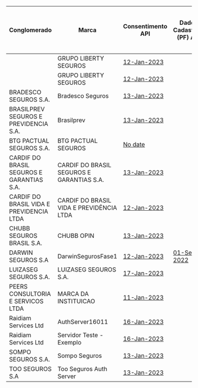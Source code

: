 |                     Conglomerado                     |                     Marca                     |                                                                                                   Consentimento API                                                                                                   |                                                                                      Dados Cadastrais (PF) API                                                                                      |                                                                                      Dados Cadastrais (PJ) API                                                                                      |                                                                                                    Resources API                                                                                                    | Aceitação e Sucursal no exterior API | Riscos Financeiros API | Patrimonial API | Responsabilidade API |
|-------------------------------------------|-------------------------------------------|-------------------------------------------------------------------------------------------------------------------------------------------------------------------------------------------------------|-----------------------------------------------------------------------------------------------------------------------------------------------------------------------------|-----------------------------------------------------------------------------------------------------------------------------------------------------------------------------|---------------------------------------------------------------------------------------------------------------------------------------------------------------------------------------------------------|---|---|---|---|
|                                           | GRUPO LIBERTY SEGUROS                     | [12-Jan-2023](https://github.com/br-openinsurance/Conformance/blob/main/submissions/functional/consents/1.0.0/61100145_%20IndianaSeguros_consents_v1_12-01-2023.zip)                                  |                                                                                                                                                                             |                                                                                                                                                                             | [12-Jan-2023](https://github.com/br-openinsurance/Conformance/blob/main/submissions/functional/resources/1.0.0/61100145_%20IndianaSeguros_resources_v1_12-01-2023.zip)                                  |   |   |   |   |
|                                           | GRUPO LIBERTY SEGUROS                     | [12-Jan-2023](https://github.com/br-openinsurance/Conformance/blob/main/submissions/functional/consents/1.0.0/61550141_LibertySeguros_consents_v1_12-01-2023.zip)                                     |                                                                                                                                                                             |                                                                                                                                                                             | [12-Jan-2023](https://github.com/br-openinsurance/Conformance/blob/main/submissions/functional/resources/1.0.0/61550141_LibertySeguros_resources_v1_12-01-2023.zip)                                     |   |   |   |   |
| BRADESCO SEGUROS S.A.                     | Bradesco Seguros                          | [13-Jan-2023](https://github.com/br-openinsurance/Conformance/blob/main/submissions/functional/consents/1.0.0/33055146_1.0_consents_v1_13-01-2023.zip)                                                |                                                                                                                                                                             |                                                                                                                                                                             |                                                                                                                                                                                                         |   |   |   |   |
| BRASILPREV SEGUROS E PREVIDENCIA S.A.     | Brasilprev                                | [13-Jan-2023](https://github.com/br-openinsurance/Conformance/blob/main/submissions/functional/consents/1.0.0/27665207_brasilprev2022_consents_v1_13-01-2023.zip)                                     |                                                                                                                                                                             |                                                                                                                                                                             | [12-Jan-2023](https://github.com/br-openinsurance/Conformance/blob/main/submissions/functional/resources/1.0.0/27665207_brasilprev2022_resources_v1_12-01-2023.zip)                                     |   |   |   |   |
| BTG PACTUAL SEGUROS S.A.                  | BTG PACTUAL SEGUROS                       | [No date](https://github.com/br-openinsurance/Conformance/blob/main/submissions/functional/consents/1.0.0/32724962_BTG%20Seguros%20Open%20Insurance%20Auth%20Server%201.0_consents_v1_18-01-2023.zip) |                                                                                                                                                                             |                                                                                                                                                                             | [No date](https://github.com/br-openinsurance/Conformance/blob/main/submissions/functional/resources/1.0.0/32724962_BTG%20Seguros%20Open%20Insurance%20Auth%20Server%201.0_resources_v1_18-01-2023.zip) |   |   |   |   |
| CARDIF DO BRASIL SEGUROS E GARANTIAS S.A. | CARDIF DO BRASIL SEGUROS E GARANTIAS S.A. | [13-Jan-2023](https://github.com/br-openinsurance/Conformance/blob/main/submissions/functional/consents/1.0.0/08279191_Cardif-Seguros-LinaB3-Opin-v.1.0_consents_v1_13-01-2023.zip)                   |                                                                                                                                                                             |                                                                                                                                                                             | [12-Jan-2023](https://github.com/br-openinsurance/Conformance/blob/main/submissions/functional/resources/1.0.0/08279191_Cardif-Seguros-LinaB3-Opin-v.1.0_resources_v1_12-01-2023.zip)                   |   |   |   |   |
| CARDIF DO BRASIL VIDA E PREVIDENCIA LTDA  | CARDIF DO BRASIL VIDA E PREVIDÊNCIA LTDA  | [12-Jan-2023](https://github.com/br-openinsurance/Conformance/blob/main/submissions/functional/consents/1.0.0/03546261_Cardif-Vida-LinaB3-Opin-v.1.0_consents_v1_12-01-2023.zip)                      |                                                                                                                                                                             |                                                                                                                                                                             | [12-Jan-2023](https://github.com/br-openinsurance/Conformance/blob/main/submissions/functional/resources/1.0.0/03546261_Cardif-Vida-LinaB3-Opin-v.1.0_resources_v1_12-01-2023.zip)                      |   |   |   |   |
| CHUBB SEGUROS BRASIL S.A.                 | CHUBB OPIN                                | [13-Jan-2023](https://github.com/br-openinsurance/Conformance/blob/main/submissions/functional/consents/1.0.0/03502099_Chubb%20Opin%20v1.0_consents_v1_13-01-2023.zip)                                |                                                                                                                                                                             |                                                                                                                                                                             | [13-Jan-2023](https://github.com/br-openinsurance/Conformance/blob/main/submissions/functional/resources/1.0.0/03502099_Chubb%20Opin%20v1.0_resources_v1_13-01-2023.zip)                                |   |   |   |   |
| DARWIN SEGUROS S.A                        | DarwinSegurosFase1                        | [12-Jan-2023](https://github.com/br-openinsurance/Conformance/blob/main/submissions/functional/consents/1.0.0/44187990_Darwin-LinaB3-Opin-v.1.0_consents_v1_12-01-2023.zip)                           | [01-Sep-2022](https://github.com/br-openinsurance/Conformance/blob/main/submissions/functional/consents/1.0.0/44187990_Darwin-LinaB3-Opin-v.1.0_consents_v1_12-01-2023.zip) | [01-Sep-2022](https://github.com/br-openinsurance/Conformance/blob/main/submissions/functional/consents/1.0.0/44187990_Darwin-LinaB3-Opin-v.1.0_consents_v1_12-01-2023.zip) | [12-Jan-2023](https://github.com/br-openinsurance/Conformance/blob/main/submissions/functional/resources/1.0.0/44187990_Darwin-LinaB3-Opin-v.1.0_resources_v1_12-01-2023.zip)                           |   |   |   |   |
| LUIZASEG SEGUROS S.A.                     | LUIZASEG SEGUROS S.A.                     | [17-Jan-2023](https://github.com/br-openinsurance/Conformance/blob/main/submissions/functional/consents/1.0.0/07746953_LuizaSeg-LinaB3-Opin-v.1.0_consents_v1_17-01-2023.zip)                         |                                                                                                                                                                             |                                                                                                                                                                             | [12-Jan-2023](https://github.com/br-openinsurance/Conformance/blob/main/submissions/functional/resources/1.0.0/07746953_LuizaSeg-LinaB3-Opin-v.1.0_resources_v1_12-01-2023.zip)                         |   |   |   |   |
| PEERS CONSULTORIA E SERVICOS LTDA         | MARCA DA INSTITUICAO                      | [11-Jan-2023](https://github.com/br-openinsurance/Conformance/blob/main/submissions/functional/consents/1.0.0/34020354_Caixa%20Seguradora_consents_v1_11-01-2023.zip)                                 |                                                                                                                                                                             |                                                                                                                                                                             |                                                                                                                                                                                                         |   |   |   |   |
| Raidiam Services Ltd                      | AuthServer16011                           | [16-Jan-2023](https://github.com/br-openinsurance/Conformance/blob/main/submissions/functional/consents/1.0.0/33055146_1.0_consents_v1_13-01-2023.zip)                                                |                                                                                                                                                                             |                                                                                                                                                                             |                                                                                                                                                                                                         |   |   |   |   |
| Raidiam Services Ltd                      | Servidor Teste - Exemplo                  | [16-Jan-2023](https://github.com/br-openinsurance/Conformance/blob/main/submissions/functional/consents/1.0.0/33055146_1.0_consents_v1_13-01-2023.zip)                                                |                                                                                                                                                                             |                                                                                                                                                                             |                                                                                                                                                                                                         |   |   |   |   |
| SOMPO SEGUROS S.A.                        | Sompo Seguros                             | [13-Jan-2023](https://github.com/br-openinsurance/Conformance/blob/main/submissions/functional/consents/1.0.0/61383493_Sompo%20OPIN%20v1_consents_v1_13-01-2023.zip)                                  |                                                                                                                                                                             |                                                                                                                                                                             | [19-Jan-2023](https://github.com/br-openinsurance/Conformance/raw/main/submissions/functional/resources/1.0.0/61383493_Sompo%20OPIN%20v1_resources_v1_19-01-2023.zip)                                   |   |   |   |   |
| TOO SEGUROS S.A                           | Too Seguros Auth Server                   | [13-Jan-2023](https://github.com/br-openinsurance/Conformance/blob/main/submissions/functional/consents/1.0.0/33245762_Too%20Seguros%20Auth%20Server%201.0.0_consents_v1_13-01-2023.zip)              |                                                                                                                                                                             |                                                                                                                                                                             | [13-Jan-2023](https://github.com/br-openinsurance/Conformance/blob/main/submissions/functional/resources/1.0.0/33245762_Too%20Seguros%20Auth%20Server%201.0.0_resources_v1_13-10-2023.zip)              |   |   |   |   |
